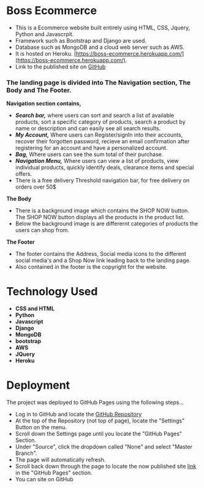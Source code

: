 # Boss Ecommerce

- This is a Ecommerce website built entirely using HTML, CSS, Jquery, Python and Javascrpit.
- Framework such as Bootstrap and Django are used.
- Database such as MongoDB and a cloud web server such as AWS.
- It is hosted on Heroku. [https://boss-ecommerce.herokuapp.com/](https://boss-ecommerce.herokuapp.com/).
- Link to the published site on [GitHub](https://gerardambe.github.io/ecommerce/) 

### The landing page is divided into The Navigation section, The Body and The Footer.

 **Navigation section contains,**
 - ***Search bar,*** where users can sort and search a list of available products, sort a specific category of products, search a product by name or description and can easily see all search results.
 - ***My Account,*** Where users can Register/signIn into their accounts, recover their forgotten password, recieve an email confirmation after registering for an account and have a personalized account.
 - ***Bag,*** Where users can see the sum total of their purchase.
 - ***Navigation Menu,*** Where users can view a list of products, view individual products, quickly identify deals, clearance items and special offers.
 - There is a free delivery Threshold navigation bar, for free delivery on orders over 50$
 
 **The Body**
 - There is a background image which contains the SHOP NOW button. The SHOP NOW button displays all the products in the product list.
 - Below the background image is are differernt categories of products the users can shop from.
 
 **The Footer**
 - The footer contains the Address, Social media icons to the different social media's and a Shop Now link leading back to the landing page.
 - Also contained in the footer is the copyright for the website.

# **Technology Used**
- **CSS and HTML**
- **Python**
- **Javascript**
- **Django**
- **MongoDB**
- **bootstrap**
- **AWS**
- **JQuery**
- **Heroku**
 
# **Deployment**
The project was deployed to GitHub Pages using the following steps...

- Log in to GitHub and locate the [GitHub Repository](https://github.com/gerardambe/ecommerce)
- At the top of the Repository (not top of page), locate the "Settings" Button on the menu.
- Scroll down the Settings page until you locate the "GitHub Pages" Section.
- Under "Source", click the dropdown called "None" and select "Master Branch".
- The page will automatically refresh.
- Scroll back down through the page to locate the now published site [link](https://gerardambe.github.io/ecommerce/) in the "GitHub Pages" section.
- You can site on GitHub


